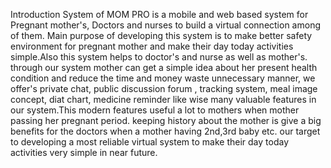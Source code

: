 Introduction 
System of MOM PRO is a mobile and web based system for Pregnant mother's, Doctors and
nurses to build a virtual connection among of them. Main purpose of developing this system is to make
better safety environment for pregnant mother and make their day today activities simple.Also this
system helps to doctor's and nurse as well as mother's. through our system mother can get a simple idea
about her present health condition and reduce the time and money waste unnecessary manner, we offer's
private chat, public discussion forum  , tracking system, meal image concept, diat chart, medicine
reminder like wise many valuable features in our system.This modern features useful a lot to mothers
when mother passing her pregnant period. keeping history about the mother is give a big benefits for the
doctors when a mother having 2nd,3rd baby etc. our target to developing a most reliable virtual system to
make their day today activities very simple in near future.

